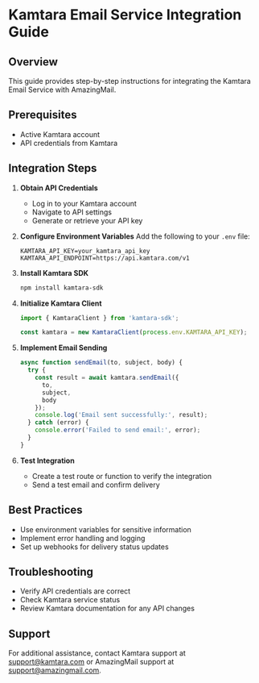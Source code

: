 # Kamtara Email Service Integration Guide

## Overview
This guide provides step-by-step instructions for integrating the Kamtara Email Service with AmazingMail.

## Prerequisites
- Active Kamtara account
- API credentials from Kamtara

## Integration Steps

1. **Obtain API Credentials**
   - Log in to your Kamtara account
   - Navigate to API settings
   - Generate or retrieve your API key

2. **Configure Environment Variables**
   Add the following to your `.env` file:
   ```
   KAMTARA_API_KEY=your_kamtara_api_key
   KAMTARA_API_ENDPOINT=https://api.kamtara.com/v1
   ```

3. **Install Kamtara SDK**
   ```bash
   npm install kamtara-sdk
   ```

4. **Initialize Kamtara Client**
   ```javascript
   import { KamtaraClient } from 'kamtara-sdk';

   const kamtara = new KamtaraClient(process.env.KAMTARA_API_KEY);
   ```

5. **Implement Email Sending**
   ```javascript
   async function sendEmail(to, subject, body) {
     try {
       const result = await kamtara.sendEmail({
         to,
         subject,
         body
       });
       console.log('Email sent successfully:', result);
     } catch (error) {
       console.error('Failed to send email:', error);
     }
   }
   ```

6. **Test Integration**
   - Create a test route or function to verify the integration
   - Send a test email and confirm delivery

## Best Practices
- Use environment variables for sensitive information
- Implement error handling and logging
- Set up webhooks for delivery status updates

## Troubleshooting
- Verify API credentials are correct
- Check Kamtara service status
- Review Kamtara documentation for any API changes

## Support
For additional assistance, contact Kamtara support at support@kamtara.com or AmazingMail support at support@amazingmail.com.
